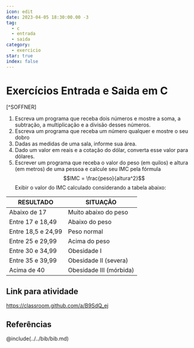 ```yaml
---
icon: edit
date: 2023-04-05 18:30:00.00 -3
tag:
  - c
  - entrada
  - saida
category:
  - exercicio
star: true
index: false
---
```


# Exercícios Entrada e Saida em C

[^SOFFNER]

1. Escreva um programa que receba dois números e mostre a soma, a subtração, a multiplicação e a divisão desses números.
1. Escreva um programa que receba um número qualquer e mostre o seu dobro
1. Dadas as medidas de uma sala, informe sua área.
1. Dado um valor em reais e a cotação do dólar, converta esse valor para dólares.
1. Escrever um programa que receba o valor do peso (em quilos) e altura (em metros) de uma pessoa e calcule seu IMC pela fórmula 
  $$IMC = \frac{peso}{altura^2}$$
  Exibir o valor do IMC calculado considerando a tabela abaixo:

  | RESULTADO          | SITUAÇÃO                |
  | ------------------ | ----------------------- |
  | Abaixo de 17       | Muito abaixo do peso    |
  | Entre 17 e 18,49   | Abaixo do peso          |
  | Entre 18,5 e 24,99 | Peso normal             |
  | Entre 25 e 29,99   | Acima do peso           |
  | Entre 30 e 34,99   | Obesidade I             |
  | Entre 35 e 39,99   | Obesidade II (severa)   |
  | Acima de 40        | Obesidade III (mórbida) |

## Link para atividade

https://classroom.github.com/a/B9SdQ_ej

## Referências

@include(../../bib/bib.md)
